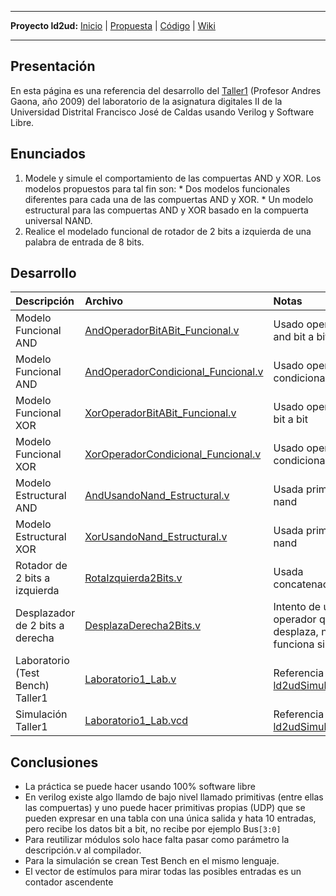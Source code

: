 
---

**Proyecto ld2ud:** [Inicio](ld2ud.md) | [Propuesta](ld2udPropuestaProyecto.md) | [Código](http://code.google.com/p/altaimpedancia/source/browse/#svn/trunk/ld2ud/code) | [Wiki](http://code.google.com/p/altaimpedancia/w/list?q=label:ld2ud)

---


## Presentación ##
En esta página es una referencia del desarrollo del [Taller1](http://altaimpedancia.googlecode.com/svn/trunk/ld2ud/doc/Taller1.pdf) (Profesor Andres Gaona, año 2009) del laboratorio de la asignatura digitales II de la Universidad Distrital Francisco José de Caldas usando Verilog y Software Libre.

## Enunciados ##
  1. Modele y simule el comportamiento de las compuertas AND y XOR. Los modelos propuestos para tal fin son:
    * Dos modelos funcionales diferentes para cada una de las compuertas AND y XOR.
    * Un modelo estructural para las compuertas AND y XOR basado en la compuerta universal NAND.
  1. Realice el modelado funcional de rotador de 2 bits a izquierda de una palabra de entrada de 8 bits.

## Desarrollo ##
| **Descripción** | **Archivo** | **Notas** |
|:-----------------|:------------|:----------|
| Modelo Funcional AND | [AndOperadorBitABit\_Funcional.v](http://code.google.com/p/altaimpedancia/source/browse/trunk/ld2ud/code/AndOperadorBitABit_Funcional.v) | Usado operador and bit a bit |
| Modelo Funcional AND | [AndOperadorCondicional\_Funcional.v](http://code.google.com/p/altaimpedancia/source/browse/trunk/ld2ud/code/AndOperadorCondicional_Funcional.v) | Usado operador condicional |
| Modelo Funcional XOR | [XorOperadorBitABit\_Funcional.v](http://code.google.com/p/altaimpedancia/source/browse/trunk/ld2ud/code/XorOperadorBitABit_Funcional.v) | Usado operador xor bit a bit |
| Modelo Funcional XOR | [XorOperadorCondicional\_Funcional.v](http://code.google.com/p/altaimpedancia/source/browse/trunk/ld2ud/code/XorOperadorCondicional_Funcional.v) | Usado operador condicional |
| Modelo Estructural AND | [AndUsandoNand\_Estructural.v](http://code.google.com/p/altaimpedancia/source/browse/trunk/ld2ud/code/AndUsandoNand_Estructural.v) | Usada primitiva nand |
| Modelo Estructural XOR | [XorUsandoNand\_Estructural.v](http://code.google.com/p/altaimpedancia/source/browse/trunk/ld2ud/code/XorUsandoNand_Estructural.v) | Usada primitiva nand |
| Rotador de 2 bits a izquierda | [RotaIzquierda2Bits.v](http://code.google.com/p/altaimpedancia/source/browse/trunk/ld2ud/code/RotaIzquierda2Bits.v) | Usada concatenación |
| Desplazador de 2 bits a derecha | [DesplazaDerecha2Bits.v](http://code.google.com/p/altaimpedancia/source/browse/trunk/ld2ud/code/DesplazaDerecha2Bits.v) | Intento de uso de operador que desplaza, no funciona simulación |
| Laboratorio (Test Bench) Taller1 | [Laboratorio1\_Lab.v](http://code.google.com/p/altaimpedancia/source/browse/trunk/ld2ud/code/Laboratorio1_Lab.v) | Referencia [ld2udSimularVerilog](ld2udSimularVerilog.md) |
| Simulación Taller1 | [Laboratorio1\_Lab.vcd](http://code.google.com/p/altaimpedancia/source/browse/trunk/ld2ud/code/Laboratorio1_Lab.vcd) | Referencia [ld2udSimularVerilog](ld2udSimularVerilog.md) |

## Conclusiones ##
  * La práctica se puede hacer usando 100% software libre
  * En verilog existe algo llamdo de bajo nivel llamado primitivas (entre ellas las compuertas) y uno puede hacer primitivas propias (UDP) que se pueden expresar en una tabla con una única salida y hata 10 entradas, pero recibe los datos bit a bit, no recibe por ejemplo Bus`[3:0]`
  * Para reutilizar módulos solo hace falta pasar como parámetro la descripción.v al compilador.
  * Para la simulación se crean Test Bench en el mismo lenguaje.
  * El vector de estímulos para mirar todas las posibles entradas es un contador ascendente